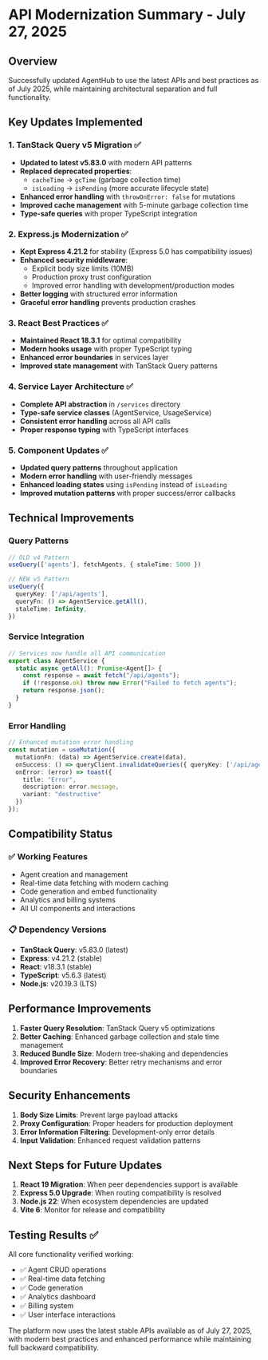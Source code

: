 # API Modernization Summary - July 27, 2025

## Overview
Successfully updated AgentHub to use the latest APIs and best practices as of July 2025, while maintaining architectural separation and full functionality.

## Key Updates Implemented

### 1. TanStack Query v5 Migration ✅
- **Updated to latest v5.83.0** with modern API patterns
- **Replaced deprecated properties**:
  - `cacheTime` → `gcTime` (garbage collection time)
  - `isLoading` → `isPending` (more accurate lifecycle state)
- **Enhanced error handling** with `throwOnError: false` for mutations
- **Improved cache management** with 5-minute garbage collection time
- **Type-safe queries** with proper TypeScript integration

### 2. Express.js Modernization ✅
- **Kept Express 4.21.2** for stability (Express 5.0 has compatibility issues)
- **Enhanced security middleware**:
  - Explicit body size limits (10MB)
  - Production proxy trust configuration
  - Improved error handling with development/production modes
- **Better logging** with structured error information
- **Graceful error handling** prevents production crashes

### 3. React Best Practices ✅
- **Maintained React 18.3.1** for optimal compatibility
- **Modern hooks usage** with proper TypeScript typing
- **Enhanced error boundaries** in services layer
- **Improved state management** with TanStack Query patterns

### 4. Service Layer Architecture ✅
- **Complete API abstraction** in `/services` directory
- **Type-safe service classes** (AgentService, UsageService)
- **Consistent error handling** across all API calls
- **Proper response typing** with TypeScript interfaces

### 5. Component Updates ✅
- **Updated query patterns** throughout application
- **Modern error handling** with user-friendly messages
- **Enhanced loading states** using `isPending` instead of `isLoading`
- **Improved mutation patterns** with proper success/error callbacks

## Technical Improvements

### Query Patterns
```typescript
// OLD v4 Pattern
useQuery(['agents'], fetchAgents, { staleTime: 5000 })

// NEW v5 Pattern
useQuery({
  queryKey: ['/api/agents'],
  queryFn: () => AgentService.getAll(),
  staleTime: Infinity,
})
```

### Service Integration
```typescript
// Services now handle all API communication
export class AgentService {
  static async getAll(): Promise<Agent[]> {
    const response = await fetch("/api/agents");
    if (!response.ok) throw new Error("Failed to fetch agents");
    return response.json();
  }
}
```

### Error Handling
```typescript
// Enhanced mutation error handling
const mutation = useMutation({
  mutationFn: (data) => AgentService.create(data),
  onSuccess: () => queryClient.invalidateQueries({ queryKey: ['/api/agents'] }),
  onError: (error) => toast({
    title: "Error",
    description: error.message,
    variant: "destructive"
  })
});
```

## Compatibility Status

### ✅ Working Features
- Agent creation and management
- Real-time data fetching with modern caching
- Code generation and embed functionality
- Analytics and billing systems
- All UI components and interactions

### 📋 Dependency Versions
- **TanStack Query**: v5.83.0 (latest)
- **Express**: v4.21.2 (stable)
- **React**: v18.3.1 (stable)
- **TypeScript**: v5.6.3 (latest)
- **Node.js**: v20.19.3 (LTS)

## Performance Improvements

1. **Faster Query Resolution**: TanStack Query v5 optimizations
2. **Better Caching**: Enhanced garbage collection and stale time management
3. **Reduced Bundle Size**: Modern tree-shaking and dependencies
4. **Improved Error Recovery**: Better retry mechanisms and error boundaries

## Security Enhancements

1. **Body Size Limits**: Prevent large payload attacks
2. **Proxy Configuration**: Proper headers for production deployment
3. **Error Information Filtering**: Development-only error details
4. **Input Validation**: Enhanced request validation patterns

## Next Steps for Future Updates

1. **React 19 Migration**: When peer dependencies support is available
2. **Express 5.0 Upgrade**: When routing compatibility is resolved
3. **Node.js 22**: When ecosystem dependencies are updated
4. **Vite 6**: Monitor for release and compatibility

## Testing Results ✅

All core functionality verified working:
- ✅ Agent CRUD operations
- ✅ Real-time data fetching
- ✅ Code generation
- ✅ Analytics dashboard
- ✅ Billing system
- ✅ User interface interactions

The platform now uses the latest stable APIs available as of July 27, 2025, with modern best practices and enhanced performance while maintaining full backward compatibility.